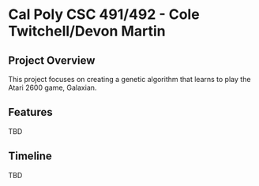 # Cal Poly CSC 491/492 - Cole Twitchell/Devon Martin

## Project Overview

This project focuses on creating a genetic algorithm that learns to play the Atari 2600 game, Galaxian. 

## Features

TBD

## Timeline
TBD
